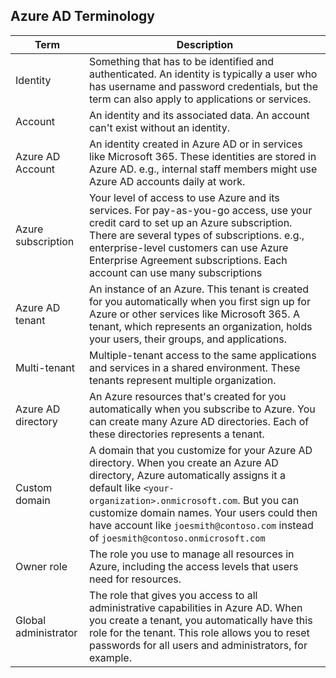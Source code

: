 ## Azure AD Terminology

| Term                 | Description                                                                                                                                                                                                                                                                                                                           |
|----------------------|---------------------------------------------------------------------------------------------------------------------------------------------------------------------------------------------------------------------------------------------------------------------------------------------------------------------------------------|
| Identity             | Something that has to be identified and authenticated. An identity is typically a user who has username and password credentials, but the term can also apply to applications or services.                                                                                                                                            |
| Account              | An identity and its associated data. An account can't exist without an identity.                                                                                                                                                                                                                                                      |
| Azure AD Account     | An identity created in Azure AD or in services like Microsoft 365. These identities are stored in Azure AD. e.g., internal staff members might use Azure AD accounts daily at work.                                                                                                                                                   |
| Azure subscription   | Your level of access to use Azure and its services. For pay-as-you-go access, use your credit card to set up an Azure subscription. There are several types of subscriptions. e.g., enterprise-level customers can use Azure Enterprise Agreement subscriptions. Each account can use many subscriptions                              |
| Azure AD tenant      | An instance of an Azure. This tenant is created for you automatically when you first sign up for Azure or other services like Microsoft 365. A tenant, which represents an organization, holds your users, their groups, and applications.                                                                                            |
| Multi-tenant         | Multiple-tenant access to the same applications and services in a shared environment. These tenants represent multiple organization.                                                                                                                                                                                                  |
| Azure AD directory   | An Azure resources that's created for you automatically when you subscribe to Azure. You can create many Azure AD directories. Each of these directories represents a tenant.                                                                                                                                                         |
| Custom domain        | A domain that you customize for your Azure AD directory. When you create an Azure AD directory, Azure automatically assigns it a default like `<your-organization>.onmicrosoft.com`. But you can customize domain names. Your users could then have account like `joesmith@contoso.com` instead of `joesmith@contoso.onmicrosoft.com` |
| Owner role           | The role you use to manage all resources in Azure, including the access levels that users need for resources.                                                                                                                                                                                                                         |
| Global administrator | The role that gives you access to all administrative capabilities in Azure AD. When you create a tenant, you automatically have this role for the tenant. This role allows you to reset passwords for all users and administrators, for example.                                                                                      |

